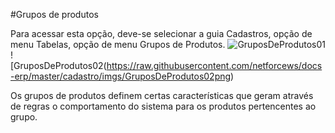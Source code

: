 #Grupos de produtos

Para acessar esta opção, deve-se selecionar a guia Cadastros, opção de menu Tabelas, opção de menu Grupos de Produtos.
![GruposDeProdutos01](https://raw.githubusercontent.com/netforcews/docs-erp/master/cadastro/imgs/GruposDeProdutos01.png)
![GruposDeProdutos02(https://raw.githubusercontent.com/netforcews/docs-erp/master/cadastro/imgs/GruposDeProdutos02png)

Os grupos de produtos definem certas características que geram através de regras o comportamento do sistema para os produtos pertencentes ao grupo.

